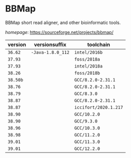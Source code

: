 # BBMap

BBMap short read aligner, and other bioinformatic tools.

*homepage*: <https://sourceforge.net/projects/bbmap/>

version | versionsuffix | toolchain
--------|---------------|----------
``36.62`` | ``-Java-1.8.0_112`` | ``intel/2016b``
``37.93`` |  | ``foss/2018a``
``37.93`` |  | ``intel/2018a``
``38.26`` |  | ``foss/2018b``
``38.50b`` |  | ``GCC/8.2.0-2.31.1``
``38.76`` |  | ``GCC/8.2.0-2.31.1``
``38.79`` |  | ``GCC/8.3.0``
``38.87`` |  | ``GCC/8.2.0-2.31.1``
``38.87`` |  | ``iccifort/2020.1.217``
``38.90`` |  | ``GCC/10.2.0``
``38.90`` |  | ``GCC/9.3.0``
``38.96`` |  | ``GCC/10.3.0``
``38.98`` |  | ``GCC/11.2.0``
``39.01`` |  | ``GCC/11.3.0``
``39.01`` |  | ``GCC/12.2.0``
